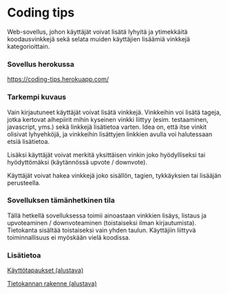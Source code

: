 # Coding tips

Web-sovellus, johon käyttäjät voivat lisätä lyhyitä ja ytimekkäitä koodausvinkkejä sekä selata muiden käyttäjien lisäämiä vinkkejä kategorioittain.

### Sovellus herokussa

https://coding-tips.herokuapp.com/

### Tarkempi kuvaus

Vain kirjautuneet käyttäjät voivat lisätä vinkkejä. Vinkkeihin voi lisätä tageja, jotka kertovat aihepiirit mihin kyseinen vinkki liittyy (esim. testaaminen, javascript, yms.) sekä linkkejä lisätietoa varten. Idea on, että itse vinkit olisivat lyhyehköjä, ja vinkkeihin lisättyjen linkkien avulla voi halutessaan etsiä lisätietoa.

Lisäksi käyttäjät voivat merkitä yksittäisen vinkin joko hyödylliseksi tai hyödyttömäksi (käytännössä upvote / downvote).

Käyttäjät voivat hakea vinkkejä joko sisällön, tagien, tykkäyksien tai lisääjän perusteella.

### Sovelluksen tämänhetkinen tila

Tällä hetkellä sovelluksessa toimii ainoastaan vinkkien lisäys, listaus ja upvoteaminen / downvoteaminen (toistaiseksi ilman kirjautumista). Tietokanta sisältää toistaiseksi vain yhden taulun. Käyttäjiin liittyvä toiminnallisuus ei myöskään vielä koodissa.

### Lisätietoa

[Käyttötapaukset (alustava)](https://github.com/gitblast/coding-tips/blob/master/documentation/user_stories.md)

[Tietokannan rakenne (alustava)](https://github.com/gitblast/coding-tips/blob/master/documentation/sqlchart.png)
